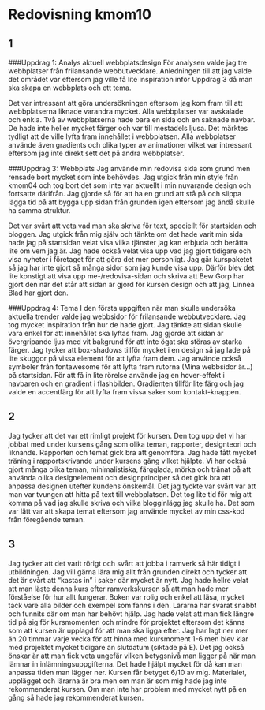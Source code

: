 ---
---
Redovisning kmom10
=========================

1
-----------------------
###Uppdrag 1: Analys aktuell webbplatsdesign
För analysen valde jag tre webbplatser från frilansande webbutvecklare. Anledningen till att jag valde det området var eftersom jag ville få lite inspiration inför Uppdrag 3 då man ska skapa en webbplats och ett tema.

Det var intressant att göra undersökningen eftersom jag kom fram till att webbplatserna liknade varandra mycket. Alla webbplatser var avskalade och enkla. Två av webbplatserna hade bara en sida och en saknade navbar. De hade inte heller mycket färger och var till mestadels ljusa. Det märktes tydligt att de ville lyfta fram innehållet i webbplatsen. Alla webbplatser använde även gradients och olika typer av animationer vilket var intressant eftersom jag inte direkt sett det på andra webbplatser.

###Uppdrag 3: Webbplats
Jag använde min redovisa sida som grund men rensade bort mycket som inte behövdes. Jag utgick från min style från kmom04 och tog bort det som inte var aktuellt i min nuvarande design och fortsatte därifrån. Jag gjorde så för att ha en grund att stå på och slippa lägga tid på att bygga upp sidan från grunden igen eftersom jag ändå skulle ha samma struktur.

Det var svårt att veta vad man ska skriva för text, speciellt för startsidan och bloggen. Jag utgick från mig själv och tänkte om det hade varit min sida hade jag på startsidan velat visa vilka tjänster jag kan erbjuda och berätta lite om vem jag är. Jag hade också velat visa upp vad jag gjort tidigare och visa nyheter i företaget för att göra det mer personligt. Jag går kurspaketet så jag har inte gjort så många sidor som jag kunde visa upp. Därför blev det lite konstigt att visa upp me-/redovisa-sidan och skriva att Bew Gorp har gjort den när det står att sidan är gjord för kursen design och att jag, Linnea Blad har gjort den.

###Uppdrag 4: Tema
I den första uppgiften när man skulle undersöka aktuella trender valde jag webbsidor för frilansande webbutvecklare. Jag tog mycket inspiration från hur de hade gjort. Jag tänkte att sidan skulle vara enkel för att innehållet ska lyftas fram. Jag gjorde att sidan är övergripande ljus med vit bakgrund för att inte ögat ska störas av starka färger. Jag tycker att box-shadows tillför mycket i en design så jag lade på lite skuggor på vissa element för att lyfta fram dem. Jag använde också symboler från fontawesome för att lyfta fram rutorna (Mina webbsidor är...) på startsidan. För att få in lite rörelse använde jag en hover-effekt i navbaren och en gradient i flashbilden. Gradienten tillför lite färg och jag valde en accentfärg för att lyfta fram vissa saker som kontakt-knappen.


2
-----------------------
Jag tycker att det var ett rimligt projekt för kursen. Den tog upp det vi har jobbat med under kursens gång som olika teman, rapporter, designteori och liknande. Rapporten och temat gick bra att genomföra. Jag hade fått mycket träning i rapportskrivande under kursens gång vilket hjälpte. Vi har också gjort många olika teman, minimalistiska, färgglada, mörka och tränat på att använda olika designelement och designprinciper så det gick bra att anpassa designen utefter kundens önskemål. Det jag tyckte var svårt var att man var tvungen att hitta på text till webbplatsen. Det tog lite tid för mig att komma på vad jag skulle skriva och vilka blogginlägg jag skulle ha. Det som var lätt var att skapa temat eftersom jag använde mycket av min css-kod från föregående teman.


3
-----------------------
Jag tycker att det varit rörigt och svårt att jobba i ramverk så här tidigt i utbildningen. Jag vill gärna lära mig allt från grunden direkt och tycker att det är svårt att “kastas in” i saker där mycket är nytt. Jag hade hellre velat att man läste denna kurs efter ramverkskursen så att man hade mer förståelse för hur allt fungerar. Boken var rolig och enkel att läsa, mycket tack vare alla bilder och exempel som fanns i den. Lärarna har svarat snabbt och funnits där om man har behövt hjälp. Jag hade velat att man fick längre tid på sig för kursmomenten och mindre för projektet eftersom det känns som att kursen är upplagd för att man ska ligga efter. Jag har lagt ner mer än 20 timmar varje vecka för att hinna med kursmoment 1-6 men blev klar med projektet mycket tidigare än slutdatum (siktade på E). Det jag också önskar är att man fick veta ungefär vilken betygsnivå man ligger på när man lämnar in inlämningsuppgifterna. Det hade hjälpt mycket för då kan man anpassa tiden man lägger ner. Kursen får betyget 6/10 av mig. Materialet, upplägget och lärarna är bra men om man är som mig hade jag inte rekommenderat kursen. Om man inte har problem med mycket nytt på en gång så hade jag rekommenderat kursen.
